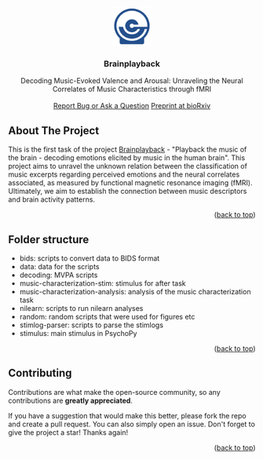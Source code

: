 <a name="readme-top"></a>

<!-- PROJECT SHIELDS -->
<!--
*** I'm using markdown "reference style" links for readability.
*** Reference links are enclosed in brackets [ ] instead of parentheses ( ).
*** See the bottom of this document for the declaration of the reference variables
*** for contributors-url, forks-url, etc. This is an optional, concise syntax you may use.
*** https://www.markdownguide.org/basic-syntax/#reference-style-links
-->
<!-- [![Contributors][contributors-shield]][contributors-url]
[![Forks][forks-shield]][forks-url]
[![Stargazers][stars-shield]][stars-url]
[![Issues][issues-shield]][issues-url] -->



<!-- PROJECT LOGO -->
<br />
<div align="center">
  <a href="https://github.com/CIBIT-UC/brainplayback_task01">
    <img src="random/cibit_simbolo.png" alt="Logo" width="80" height="80">
  </a>

  <h3 align="center">Brainplayback</h3>

  <p align="center">
    Decoding Music-Evoked Valence and Arousal: Unraveling the Neural Correlates of Music Characteristics through fMRI
    <br />
    <br />
    <a href="https://github.com/CIBIT-UC/brainplayback_task01/issues">Report Bug or Ask a Question</a>
    <a href="https://www.biorxiv.org/content/10.1101/2024.02.27.582309v2">Preprint at bioRxiv</a>
  </p>
</div>



<!-- ABOUT THE PROJECT -->
## About The Project

<!-- [![Product Name Screen Shot][product-screenshot]](https://example.com) -->

This is the first task of the project [Brainplayback](
https://doi.org/10.54499/EXPL/PSI-GER/0948/2021) - "Playback the music of the brain - decoding emotions elicited by music in the human brain". This project aims to unravel the unknown relation between the classification of music excerpts regarding perceived emotions and the neural correlates associated, as measured by functional magnetic resonance imaging (fMRI). Ultimately, we aim to establish the connection between music descriptors and brain activity patterns.

<p align="right">(<a href="#readme-top">back to top</a>)</p>



<!-- USAGE EXAMPLES -->
## Folder structure

- bids: scripts to convert data to BIDS format
- data: data for the scripts
- decoding: MVPA scripts
- music-characterization-stim: stimulus for after task
- music-characterization-analysis: analysis of the music characterization task
- nilearn: scripts to run nilearn analyses
- random: random scripts that were used for figures etc
- stimlog-parser: scripts to parse the stimlogs
- stimulus: main stimulus in PsychoPy

<p align="right">(<a href="#readme-top">back to top</a>)</p>


<!-- CONTRIBUTING -->
## Contributing

Contributions are what make the open-source community, so any contributions are **greatly appreciated**.

If you have a suggestion that would make this better, please fork the repo and create a pull request. You can also simply open an issue.
Don't forget to give the project a star! Thanks again!

<p align="right">(<a href="#readme-top">back to top</a>)</p>


<!-- MARKDOWN LINKS & IMAGES -->
<!-- https://www.markdownguide.org/basic-syntax/#reference-style-links -->
[contributors-shield]: https://img.shields.io/github/contributors/CIBIT-UC/brainplayback_task01.svg?style=for-the-badge
[contributors-url]: https://github.com/CIBIT-UC/brainplayback_task01/graphs/contributors
[forks-shield]: https://img.shields.io/github/forks/CIBIT-UC/brainplayback_task01.svg?style=for-the-badge
[forks-url]: https://github.com/CIBIT-UC/brainplayback_task01/network/members
[stars-shield]: https://img.shields.io/github/stars/CIBIT-UC/brainplayback_task01.svg?style=for-the-badge
[stars-url]: https://github.com/CIBIT-UC/brainplayback_task01/stargazers
[issues-shield]: https://img.shields.io/github/issues/CIBIT-UC/brainplayback_task01.svg?style=for-the-badge
[issues-url]: https://github.com/CIBIT-UC/brainplayback_task01/issues
[license-shield]: https://img.shields.io/github/license/CIBIT-UC/brainplayback_task01.svg?style=for-the-badge
[license-url]: https://github.com/CIBIT-UC/brainplayback_task01/blob/master/LICENSE.txt
[linkedin-shield]: https://img.shields.io/badge/-LinkedIn-black.svg?style=for-the-badge&logo=linkedin&colorB=555
[linkedin-url]: https://linkedin.com/in/othneildrew
[product-screenshot]: images/screenshot.png
[Next.js]: https://img.shields.io/badge/next.js-000000?style=for-the-badge&logo=nextdotjs&logoColor=white
[Next-url]: https://nextjs.org/
[React.js]: https://img.shields.io/badge/React-20232A?style=for-the-badge&logo=react&logoColor=61DAFB
[React-url]: https://reactjs.org/
[Vue.js]: https://img.shields.io/badge/Vue.js-35495E?style=for-the-badge&logo=vuedotjs&logoColor=4FC08D
[Vue-url]: https://vuejs.org/
[Angular.io]: https://img.shields.io/badge/Angular-DD0031?style=for-the-badge&logo=angular&logoColor=white
[Angular-url]: https://angular.io/
[Svelte.dev]: https://img.shields.io/badge/Svelte-4A4A55?style=for-the-badge&logo=svelte&logoColor=FF3E00
[Svelte-url]: https://svelte.dev/
[Laravel.com]: https://img.shields.io/badge/Laravel-FF2D20?style=for-the-badge&logo=laravel&logoColor=white
[Laravel-url]: https://laravel.com
[Bootstrap.com]: https://img.shields.io/badge/Bootstrap-563D7C?style=for-the-badge&logo=bootstrap&logoColor=white
[Bootstrap-url]: https://getbootstrap.com
[JQuery.com]: https://img.shields.io/badge/jQuery-0769AD?style=for-the-badge&logo=jquery&logoColor=white
[JQuery-url]: https://jquery.com 
